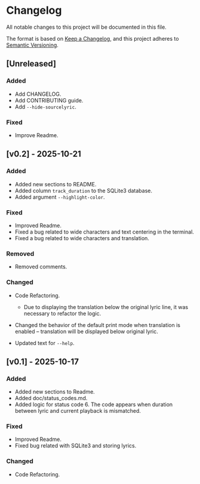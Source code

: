 # Changelog

All notable changes to this project will be documented in this file.

The format is based on [Keep a Changelog](https://keepachangelog.com/en/1.1.0/),
and this project adheres to [Semantic Versioning](https://semver.org/spec/v2.0.0.html).

## [Unreleased]

### Added

- Add CHANGELOG.
- Add CONTRIBUTING guide.
- Add `--hide-sourcelyric`.

### Fixed
 - Improve Readme.

## [v0.2] - 2025-10-21

### Added

- Added new sections to README.
- Added column `track_duration` to the SQLite3 database.
- Added argument `--highlight-color`.

### Fixed
 - Improved Readme.
 - Fixed a bug related to wide characters and text centering in the terminal.
 - Fixed a bug related to wide characters and translation.


### Removed

 - Removed comments.

### Changed

- Code Refactoring.
  - Due to displaying the translation below the original lyric line, it was necessary to refactor the logic.

- Changed the behavior of the default print mode when translation is enabled – translation will be displayed below original lyric.
- Updated text for `--help`.

## [v0.1] - 2025-10-17

### Added

- Added new sections to Readme.
- Added doc/status_codes.md.
- Added logic for status code 6. The code appears when duration between lyric and current playback is mismatched.


### Fixed
 - Improved Readme.
 - Fixed bug related with SQLite3 and storing lyrics.


### Changed

- Code Refactoring.


